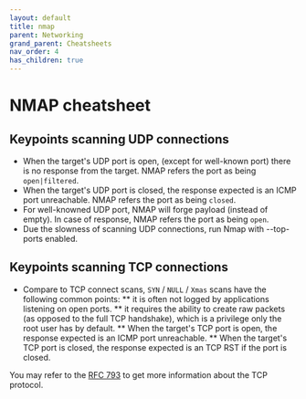 ```yaml
---
layout: default
title: nmap
parent: Networking
grand_parent: Cheatsheets
nav_order: 4
has_children: true
---
```


# NMAP cheatsheet

## Keypoints scanning UDP connections

* When the target's UDP port is open, (except for well-known port) there is no response from the target. NMAP refers the port as being ```open|filtered```.
* When the target's UDP port is closed, the response expected is an ICMP port unreachable. NMAP refers the port as being ```closed```.
* For well-knowned UDP port, NMAP will forge payload (instead of empty). In case of response, NMAP refers the port as being ```open```.
* Due the slowness of scanning UDP connections, run Nmap with --top-ports <number> enabled.

## Keypoints scanning TCP connections

* Compare to TCP connect scans, ```SYN``` / ```NULL``` / ```Xmas``` scans have the following common points:
** it is often not logged by applications listening on open ports.
** it requires the ability to create raw packets (as opposed to the full TCP handshake), which is a privilege only the root user has by default. 
** When the target's TCP port is open, the response expected is an ICMP port unreachable.
** When the target's TCP port is closed, the response expected is an TCP RST if the port is closed.

You may refer to the [RFC 793](https://tools.ietf.org/html/rfc793) to get more information about the TCP protocol.
